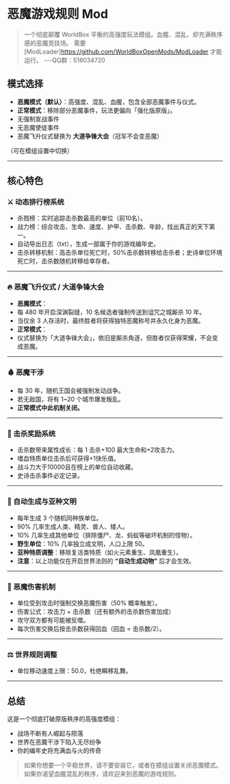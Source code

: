 
# 恶魔游戏规则 Mod

> 一个彻底颠覆 WorldBox 平衡的高强度玩法模组。血腥、混乱、却充满秩序感的恶魔竞技场。
> 需要 [ModLoader]https://github.com/WorldBoxOpenMods/ModLoader 才能运行。
---QQ群：518034720



## 模式选择
- **恶魔模式（默认）**：高强度、混乱、血腥，包含全部恶魔事件与仪式。
- **正常模式**：移除部分恶魔事件，玩法更偏向「强化版原版」。
- 无强制宣战事件
- 无恶魔使徒事件
- 恶魔飞升仪式替换为 **大道争锋大会**（冠军不会变恶魔）

（可在模组设置中切换）

---

## 核心特色

### ⚔️ 动态排行榜系统
- 杀戮榜：实时追踪击杀数最高的单位（前10名）。
- 战力榜：综合攻击、生命、速度、护甲、击杀数、年龄，找出真正的天下第一。
- 自动导出日志（txt），生成一部属于你的游戏编年史。
- 击杀转移机制：高击杀单位死亡时，50%击杀数转移给击杀者；史诗单位环境死亡时，击杀数随机转移给幸存者。

---

### 🔥 恶魔飞升仪式 / 大道争锋大会
- **恶魔模式**：
- 每 480 年开启深渊裂缝，10 名候选者强制传送到诅咒之城厮杀 10 年。
- 当仅余 3 人存活时，最终胜者将获得独特恶魔称号并永久化身为恶魔。
- **正常模式**：
- 仪式替换为「大道争锋大会」，依旧是厮杀角逐，但胜者仅获得荣耀，不会变成恶魔。

---

### 🩸 恶魔干涉
- 每 30 年，随机王国会被强制发动战争。
- 若无敌国，将有 1~20 个城市爆发叛乱。
- **正常模式中此机制关闭。**

---

### 🏹 击杀奖励系统
- 击杀数带来属性成长：每 1 击杀+100 最大生命和+2攻击力。
- 嗜血特质单位击杀后可获得+1快乐值。
- 战斗力大于10000且在榜上的单位自动收藏。
- 史诗击杀事件必定记录。

---

### 👥 自动生成与亚种文明
- 每年生成 3 个随机同种族单位。
- 90% 几率生成人类、精灵、兽人、矮人。
- 10% 几率生成其他单位（排除僵尸、龙、蚂蚁等破坏机制的怪物）。
- **野生单位**：10% 几率独立成文明，人口上限 50。
- **亚种特质调整**：移除复活类特质（如火元素重生、凤凰重生）。
- **注意**：以上功能仅在开启世界法则的 **“自动生成动物”** 后才会生效。




---

### 👹 恶魔伤害机制
- 单位受到攻击时强制交换恶魔伤害（50% 概率触发）。
- 伤害公式：攻击力 + 击杀数（还有额外的击杀数伤害加成）
- 攻守双方都有可能被反噬。
- 每次伤害交换后按击杀数获得回血（回血 = 击杀数/2）。

---

### ⚖️ 世界规则调整
- 单位移动速度上限：50.0，杜绝瞬移乱舞。
---



## 总结
这是一个彻底打破原版秩序的高强度模组：
- 战场不断有人崛起与陨落
- 世界在恶魔干涉下陷入无尽纷争
- 你的编年史将充满血与火的传奇

> 如果你想要一个平稳世界，请不要安装它，或者在模组设置关闭恶魔模式。
> 如果你渴望血腥混乱的秩序，请欢迎来到恶魔的游戏规则。